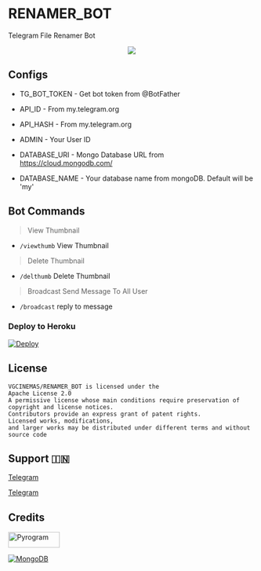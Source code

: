 # RENAMER_BOT

Telegram File Renamer Bot 

<p align="center">
  <a href="https://www.python.org">
    <img src="http://ForTheBadge.com/images/badges/made-with-python.svg">

  </a>
</p>
</p>




## Configs 

* TG_BOT_TOKEN  - Get bot token from @BotFather

* API_ID        - From my.telegram.org 

* API_HASH      - From my.telegram.org 

* ADMIN         - Your User ID 

* DATABASE_URI  - Mongo Database URL from https://cloud.mongodb.com/

* DATABASE_NAME  - Your database name from mongoDB. Default will be 'my'

## Bot Commands
> View Thumbnail 
* `/viewthumb` View Thumbnail 
> Delete Thumbnail
* `/delthumb` Delete Thumbnail
> Broadcast Send Message To All User 
* `/broadcast` reply to message

### Deploy to Heroku
[![Deploy](https://www.herokucdn.com/deploy/button.svg)](https://heroku.com/deploy?template=https://github.com/vgcinemas/RENAMER_BOT_V2)

## License
````
VGCINEMAS/RENAMER_BOT is licensed under the
Apache License 2.0
A permissive license whose main conditions require preservation of copyright and license notices.
Contributors provide an express grant of patent rights.
Licensed works, modifications, 
and larger works may be distributed under different terms and without source code 
````

## Support 🇮🇳
<a href="https://t.me/VGCINEMAS">
   <p> Telegram </p>
  </a>
<a href="https://t.me/VGCINEMAS">
   <p> Telegram </p>
  </a>

## Credits

<p align="left">
  <a href="https://github.com/pyrogram/pyrogram">
    <img alt="Pyrogram" src ="https://i.imgur.com/BOgY9ai.png" width="104.75" height="32"/>
  </a>
</p>

<p align="left">
  <a href="https://docs.mongodb.com">
    <img alt="MongoDB" src ="https://img.shields.io/badge/MongoDB-%234ea94b.svg?&style=for-the-badge&logo=mongodb&logoColor=white"/>
  </a>
</p>
